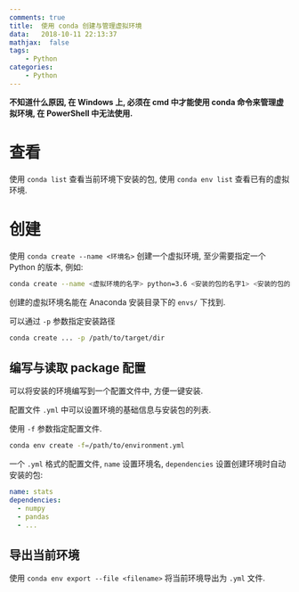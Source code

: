 ```yaml
---
comments: true
title:  使用 conda 创建与管理虚拟环境
data:   2018-10-11 22:13:37
mathjax:  false
tags:
    - Python
categories:
    - Python
---
```


**不知道什么原因, 在 Windows 上, 必须在 cmd 中才能使用 conda 命令来管理虚拟环境, 在 PowerShell 中无法使用.**

<!--more-->

# 查看

使用 `conda list` 查看当前环境下安装的包, 使用 `conda env list` 查看已有的虚拟环境.

# 创建

使用 `conda create --name <环境名>` 创建一个虚拟环境, 至少需要指定一个 Python 的版本, 例如:

```sh
conda create --name <虚拟环境的名字> python=3.6 <安装的包的名字1> <安装的包的名字2> ...
```

创建的虚拟环境名能在 Anaconda 安装目录下的 `envs/` 下找到.

可以通过 `-p` 参数指定安装路径

```sh
conda create ... -p /path/to/target/dir
```

## 编写与读取 package 配置

可以将安装的环境编写到一个配置文件中, 方便一键安装.

配置文件 `.yml` 中可以设置环境的基础信息与安装包的列表.

使用 `-f` 参数指定配置文件.

```sh
conda env create -f=/path/to/environment.yml
```

一个 `.yml` 格式的配置文件, `name` 设置环境名, `dependencies` 设置创建环境时自动安装的包:

```yml
name: stats
dependencies:
  - numpy
  - pandas
  - ...
```

## 导出当前环境

使用 `conda env export --file <filename>` 将当前环境导出为 `.yml` 文件.
